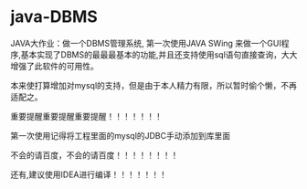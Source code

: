 # java-DBMS
JAVA大作业：做一个DBMS管理系统,
第一次使用JAVA SWing 来做一个GUI程序,基本实现了DBMS的最最最基本的功能,并且还支持使用sql语句直接查询，大大增强了此软件的可用性。



本来使打算增加对mysql的支持，但是由于本人精力有限，所以暂时偷个懒，不再适配之。



重要提醒重要提醒重要提醒！！！！！！！

第一次使用记得将工程里面的mysql的JDBC手动添加到库里面

不会的请百度，不会的请百度！！！！！！！！

还有,建议使用IDEA进行编译！！！！！！！
